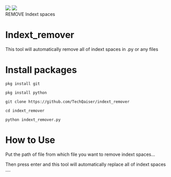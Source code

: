 <img src="https://img.shields.io/badge/Free-TooI-blueviolet">
<img src="https://img.shields.io/badge/SIZE-0.%20KB-brightgreen"><br>
REMOVE Indext spaces

# Indext_remover
This tool will automatically remove all of indext spaces in .py or any files

# Install packages
```
pkg install git

pkg install python

git clone https://github.com/TechQaiser/indext_remover

cd indext_remover

python indext_remover.py
```
# How to Use
Put the path of file from which file you want to remove indext spaces...

Then press enter and this tool will automatically replace all of indext spaces ....

